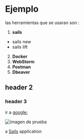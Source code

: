 # Ejemplo


las herramientas que se usaran son :

1. **sails**
 * sails new
 * sails lift
2. **Docker**
3. **WebStorm**
4. **Postman**
5. **Dbeaver**

## header 2
### header 3
ir a [google:](https://www.google.com)

![imagen de prueba](https://image.freepik.com/iconos-gratis/logo-github_318-10832.jpg)

a [Sails](http://sailsjs.org) application
